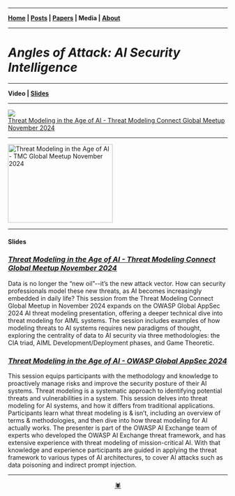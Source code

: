 -------

**[Home](https://anglesofattack.io/) \| [Posts](https://anglesofattack.io/posts.html) \| [Papers](https://anglesofattack.io/papers.html) \| Media \| [About](https://anglesofattack.io/about.html)**

-------

# *Angles of Attack: AI Security Intelligence*

-------

**Video \| [Slides](#slides)**

-------

  <div id="Nitem" class="Nitem">
         <img id="Nimgitem" class="Nimgitem"  src="https://img.youtube.com/vi/cTbAD9K_FqA/0.jpg"/>
         <div class="Nspecitem">
         <a href="http://www.youtube.com/watch?feature=player_embedded&v=cTbAD9K_FqA&t=206s">Threat Modeling in the Age of AI - Threat Modeling Connect Global Meetup November 2024</a>
    </div> 

-------

<a href="http://www.youtube.com/watch?feature=player_embedded&v=cTbAD9K_FqA&t=206s" target="_blank">
 <img src="https://img.youtube.com/vi/cTbAD9K_FqA/0.jpg" alt="Threat Modeling in the Age of AI - TMC Global Meetup November 2024" width="240" height="180" border="0" />
</a>

-------

#### Slides

### *<a href="https://zenodo.org/records/14248926" target="_blank" rel="noopener noreferrer">Threat Modeling in the Age of AI - Threat Modeling Connect Global Meetup November 2024 </a>*

Data is no longer the “new oil”--it’s the new attack vector. How can security professionals model these new threats, as AI becomes increasingly embedded in daily life? This session from the Threat Modeling Connect Global Meetup in November 2024 expands on the OWASP Global AppSec 2024 AI threat modeling presentation, offering a deeper technical dive into threat modeling for AIML systems. The session includes examples of how modeling threats to AI systems requires new paradigms of thought, exploring the centrality of data to AI security via three methodologies: the CIA triad, AIML Development/Deployment phases, and Game Theoretic.

### *<a href="https://zenodo.org/records/14249000" target="_blank" rel="noopener noreferrer">Threat Modeling in the Age of AI - OWASP Global AppSec 2024 </a>*

This session equips participants with the methodology and knowledge to proactively manage risks and improve the security posture of their AI systems. Threat modeling is a systematic approach to identifying potential threats and vulnerabilities in a system. This session delves into threat modeling for AI systems, and how it differs from traditional applications. Participants learn what threat modeling is & isn’t, including an overview of terms & methodologies, and then dive into how threat modeling for AI actually works. The presenter is part of the OWASP AI Exchange team of experts who developed the OWASP AI Exchange threat framework, and has extensive experience with threat modeling of mission-critical AI. With that knowledge and experience participants are guided in applying the threat framework to various types of AI architectures, to cover AI attacks such as data poisoning and indirect prompt injection. 

-------

<div align="center"><a href="https://anglesofattack.io/about.html" target="_blank" rel="noopener noreferrer">🕷</a></div>
